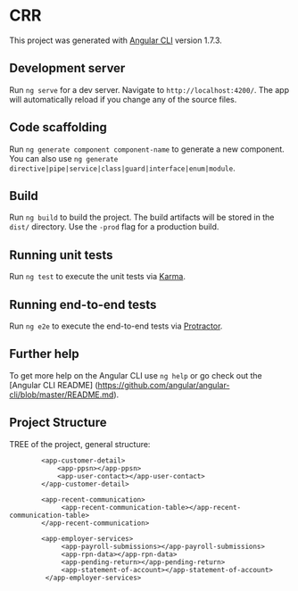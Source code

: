 # CRR 

This project was generated with [Angular CLI](https://github.com/angular/angular-cli) version 1.7.3.



## Development server

Run `ng serve` for a dev server. Navigate to `http://localhost:4200/`.
The app will automatically reload if you change any of the source files.



## Code scaffolding

Run `ng generate component component-name` to generate a new component.
 You can also use `ng generate directive|pipe|service|class|guard|interface|enum|module`.



## Build

Run `ng build` to build the project. The build artifacts will be stored in the `dist/` directory.
 Use the `-prod` flag for a production build.

## Running unit tests

Run `ng test` to execute the unit tests via [Karma](https://karma-runner.github.io).



## Running end-to-end tests

Run `ng e2e` to execute the end-to-end tests via [Protractor](http://www.protractortest.org/).



## Further help

To get more help on the Angular CLI use `ng help` or go check out the [Angular CLI README]
(https://github.com/angular/angular-cli/blob/master/README.md).

## Project Structure

TREE of the project, general structure:

 <app-root> 
    	    <app-userstatus-sub-header>
        	    <app-search></app-search>
    	    </app-userstatus-sub-header>

	        <app-customer-detail>
   		        <app-ppsn></app-ppsn>
    	    	<app-user-contact></app-user-contact>
    	    </app-customer-detail>

	        <app-recent-communication>
        	     <app-recent-communication-table></app-recent-communication-table>
    	    </app-recent-communication>

	        <app-employer-services>
        	     <app-payroll-submissions></app-payroll-submissions>
                 <app-rpn-data></app-rpn-data>
                 <app-pending-return></app-pending-return>
                 <app-statement-of-account></app-statement-of-account>
    	     </app-employer-services>
 </app-root>
